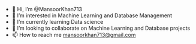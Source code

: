 - 👋 Hi, I’m @MansoorKhan713
- 👀 I’m interested in Machine Learning and Database Management
- 🌱 I’m currently learning Data science
- 💞️ I’m looking to collaborate on Machine Learning and Database projects
- 📫 How to reach me mansoorkhan713@gmail.com

<!---
MansoorKhan713/MansoorKhan713 is a ✨ special ✨ repository because its `README.md` (this file) appears on your GitHub profile.
You can click the Preview link to take a look at your changes.
--->

